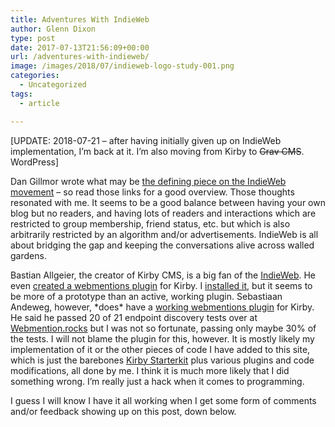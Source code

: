 ```yaml
---
title: Adventures With IndieWeb
author: Glenn Dixon
type: post
date: 2017-07-13T21:56:09+00:00
url: /adventures-with-indieweb/
image: /images/2018/07/indieweb-logo-study-001.png
categories:
  - Uncategorized
tags:
  - article

---
```

[UPDATE: 2018-07-21 &#8211; after having initially given up on IndieWeb implementation, I&#8217;m back at it. I&#8217;m also moving from Kirby to <del>Grav CMS</del>. WordPress]

Dan Gillmor wrote what may be [the defining piece on the IndieWeb movement][1] &#8211; so read those links for a good overview. Those thoughts resonated with me. It seems to be a good balance between having your own blog but no readers, and having lots of readers and interactions which are restricted to group membership, friend status, etc. but which is also arbitrarily restricted by an algorithm and/or advertisements. IndieWeb is all about bridging the gap and keeping the conversations alive across walled gardens.

Bastian Allgeier, the creator of Kirby CMS, is a big fan of the [IndieWeb][2]. He even [created a webmentions plugin][3] for Kirby. I [installed it][4], but it seems to be more of a prototype than an active, working plugin. Sebastiaan Andeweg, however, \*does\* have a [working webmentions plugin][5] for Kirby. He said he passed 20 of 21 endpoint discovery tests over at [Webmention.rocks][6] but I was not so fortunate, passing only maybe 30% of the tests. I will not blame the plugin for this, however. It is mostly likely my implementation of it or the other pieces of code I have added to this site, which is just the barebones [Kirby Starterkit][7] plus various plugins and code modifications, all done by me. I think it is much more likely that I did something wrong. I&#8217;m really just a hack when it comes to programming.

I guess I will know I have it all working when I get some form of comments and/or feedback showing up on this post, down below.

 [1]: http://dangillmor.com/2014/04/25/indie-web-important/
 [2]: http://indieweb.org
 [3]: https://bastianallgeier.com/notes/indie-web
 [4]: https://github.com/bastianallgeier/kirby-webmentions
 [5]: https://github.com/sebsel/seblog-kirby-webmentions
 [6]: https://webmention.rocks/
 [7]: https://github.com/getkirby/starterkit